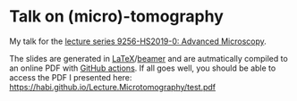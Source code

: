 # Talk on (micro)-tomography

My talk for the [lecture series 9256-HS2019-0: Advanced Microscopy](https://ilias.unibe.ch/ilias.php?cal_agenda_per=4&backpd=1&ref_id=1478602&cmdClass=ilcalendarpresentationgui&cmdNode=y2:n0:72&baseClass=ilrepositorygui).

The slides are generated in [LaTeX](https://www.latex-project.org/)/[beamer](https://bitbucket.org/rivanvx/beamer/wiki/Home) and are autmatically compiled to an online PDF with [GitHub actions](https://github.com/actions/).
If all goes well, you should be able to access the PDF I presented here: https://habi.github.io/Lecture.Microtomography/test.pdf
